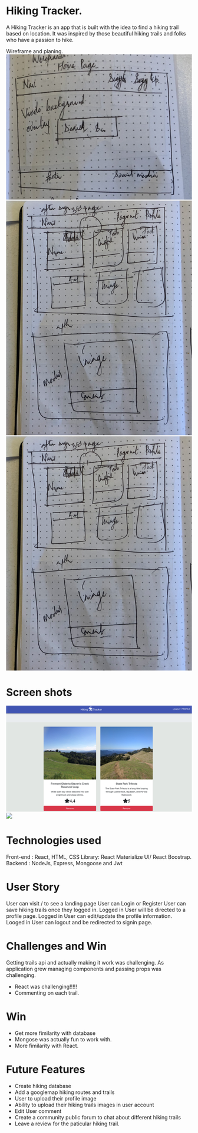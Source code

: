 # Hiking Tracker.
 A Hiking Tracker is an app that is built with the idea to find a hiking trail based on location. It was inspired by those beautiful hiking trails and folks who have a passion to hike.
 
Wireframe and planing.
![](https://github.com/coderkarma/hiking-tracker/blob/master/Screen%20Shot%202019-04-11%20at%205.48.41%20PM.png)
![](https://github.com/coderkarma/hiking-tracker/blob/master/wireframe2.png)
![](https://github.com/coderkarma/hiking-tracker/blob/master/wireframe2.png)

# Screen shots

![](https://github.com/coderkarma/hiking-tracker/blob/master/Screen%20Shot%202019-04-14%20at%2010.59.00%20PM.png)
![](https://github.com/coderkarma/hiking-tracker/blob/master/firstone.png)

# Technologies used
Front-end : React, HTML, CSS
Library: React Materialize UI/ React Boostrap.
Backend : NodeJs, Express, Mongoose and Jwt


# User Story 

User can visit / to see a landing page
User can Login or Register
User can save hiking trails once they logged in.
Logged in User will be directed to a profile page.
Logged in User can edit/update the profile information.
Looged in User can logout and be redirected to signin page.


# Challenges and Win 
Getting trails api and actually making it work was challenging. As application grew managing components and passing props was challenging.
- React was challenging!!!!!
- Commenting on each trail.

# Win 
- Get more fimilarity with database 
- Mongose was actually fun to work with.
- More fimilarity with React.

# Future Features
- Create hiking database 
- Add a googlemap  hiking routes and trails
- User to upload their profile image
- Ability to  upload their hiking trails images in user account
- Edit User comment
- Create a community public forum to chat about different hiking trails
- Leave a review for the paticular hiking trail.

